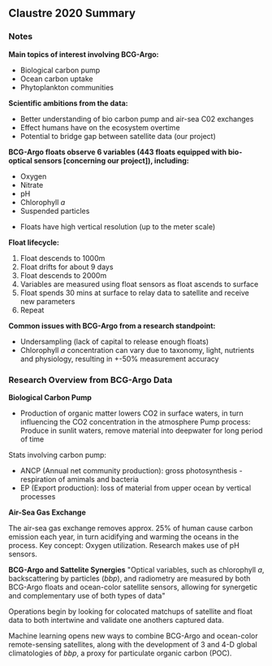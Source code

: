## Claustre 2020 Summary

### Notes

**Main topics of interest involving BCG-Argo:**
 - Biological carbon pump
 - Ocean carbon uptake
 - Phytoplankton communities

**Scientific ambitions from the data:**
 - Better understanding of bio carbon pump and air-sea C02 exchanges
 - Effect humans have on the ecosystem overtime
 - Potential to bridge gap between satellite data (our project)

**BCG-Argo floats observe 6 variables (443 floats equipped with bio-optical sensors [concerning our project]), including:**
 - Oxygen
 - Nitrate
 - pH
 - Chlorophyll *a*
 - Suspended particles

 * Floats have high vertical resolution (up to the meter scale)

**Float lifecycle:**
 1. Float descends to 1000m
 2. Float drifts for about 9 days
 3. Float descends to 2000m
 4. Variables are measured using float sensors as float ascends to surface
 5. Float spends 30 mins at surface to relay data to satellite and receive new parameters
 6. Repeat

**Common issues with BCG-Argo from a research standpoint:**
 - Undersampling (lack of capital to release enough floats)
 - Chlorophyll *a* concentration can vary due to taxonomy, light, nutrients and physiology, resulting in +-50% measurement accuracy

### Research Overview from BCG-Argo Data

**Biological Carbon Pump**
 - Production of organic matter lowers CO2 in surface waters, in turn influencing the CO2 concentration in the atmosphere
Pump process: Produce in sunlit waters, remove material into deepwater for long period of time

Stats involving carbon pump:
 - ANCP (Annual net community production): gross photosynthesis - respiration of amimals and bacteria
 - EP (Export production): loss of material from upper ocean by vertical processes

 **Air-Sea Gas Exchange**

The air-sea gas exchange removes approx. 25% of human cause carbon emission each year, in turn acidifying and warming the oceans in the process. Key concept: Oxygen utilization. Research makes use of pH sensors.

**BCG-Argo and Sattelite Synergies**
"Optical variables, such as chlorophyll *a*, backscattering by particles (*bbp*), and radiometry are measured by both BCG-Argo floats and ocean-color satellite sensors, allowing for synergetic and complementary use of both types of data"

Operations begin by looking for colocated matchups of satellite and float data to both intertwine and validate one anothers captured data.

Machine learning opens new ways to combine BCG-Argo and ocean-color remote-sensing satellites, along with the development of 3 and 4-D global climatologies of *bbp*, a proxy for particulate organic carbon (POC).
